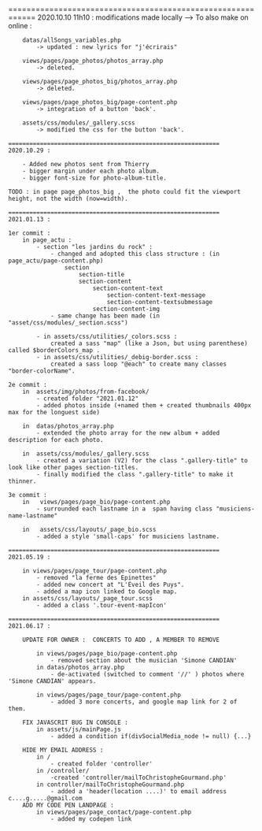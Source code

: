 ============================================================
    2020.10.10 11h10 :   modifications made locally --> To also make on online : 

        datas/allSongs_variables.php
            -> updated : new lyrics for "j'écrirais"

        views/pages/page_photos/photos_array.php
            -> deleted.

        views/pages/page_photos_big/photos_array.php
            -> deleted.

        views/pages/page_photos_big/page-content.php
            -> integration of a button 'back'.
        
        assets/css/modules/_gallery.scss
            -> modified the css for the button 'back'.

    ============================================================
    2020.10.29 :  
    
        - Added new photos sent from Thierry
        - bigger margin under each photo album.
        - bigger font-size for photo-album-title.

    TODO : in page page_photos_big ,  the photo could fit the viewport height, not the width (now=width).

    ============================================================
    2021.01.13 : 

    1er commit :
        in page_actu : 
            - section "les jardins du rock" :
                - changed and adopted this class structure : (in page_actu/page-content.php)
                    section
                        section-title
                        section-content
                            section-content-text
                                section-content-text-message
                                section-content-textsubmessage
                            section-content-img
                - same change has been made (in "asset/css/modules/_section.scss")
            
            - in assets/css/utilities/_colors.scss :
                created a sass "map" (like a Json, but using parenthese) called $borderColors_map .
            - in assets/css/utilities/_debig-border.scss :
                created a sass loop "@each" to create many classes "border-colorName".

    2e commit :
        in  assets/img/photos/from-facebook/
            - created folder "2021.01.12"
            - added photos inside (+named them + created thumbnails 400px max for the longuest side)

        in  datas/photos_array.php
            - extended the photo array for the new album + added description for each photo.
        
        in  assets/css/modules/_gallery.scss
            - created a variation (V2) for the class ".gallery-title" to look like other pages section-titles.
            - finally modified the class ".gallery-title" to make it thinner.

    3e commit :
        in   views/pages/page_bio/page-content.php
            - surrounded each lastname in a  span having class "musiciens-name-lastname"
        
        in   assets/css/layouts/_page_bio.scss
            - added a style 'small-caps' for musiciens lastname.

    ============================================================
    2021.05.19 :

        in views/pages/page_tour/page-content.php
            - removed "la ferme des Epinettes"
            - added new concert at "L'Éveil des Puys".
            - added a map icon linked to Google map.
        in assets/css/layouts/_page_tour.scss
            - added a class '.tour-event-mapIcon'

    ============================================================
    2021.06.17 :

        UPDATE FOR OWNER :  CONCERTS TO ADD , A MEMBER TO REMOVE

            in views/pages/page_bio/page-content.php
                - removed section about the musician 'Simone CANDIAN'
            in datas/photos_array.php
                - de-activated (switched to comment '//' ) photos where 'Simone CANDIAN' appears.
            
            in views/pages/page_tour/page-content.php
                - added 3 more concerts, and google map link for 2 of them.

        FIX JAVASCRIT BUG IN CONSOLE :
            in assets/js/mainPage.js
                - added a condition if(divSocialMedia_node != null) {...}

        HIDE MY EMAIL ADDRESS :
            in /
                - created folder 'controller'
            in /controller/
                -created 'controller/mailToChristopheGourmand.php'
            in controller/mailToChristopheGourmand.php
                - added a 'header(location ....)' to email address c....g.....@gmail.com 
        ADD MY CODE PEN LANDPAGE :
            in views/pages/page_contact/page-content.php
                - added my codepen link

